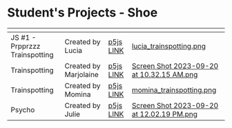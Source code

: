 # Student's Projects - Shoe



<table data-card-size="large" data-view="cards"><thead><tr><th></th><th></th><th></th><th data-hidden data-card-cover data-type="files"></th></tr></thead><tbody><tr><td>JS #1 - Prpprzzz Trainspotting</td><td>Created by Lucia</td><td><a href="https://editor.p5js.org/lmackenzie/sketches/GMACE1lW_">p5js LINK</a></td><td><a href="../.gitbook/assets/lucia_trainspotting.png">lucia_trainspotting.png</a></td></tr><tr><td>Trainspotting</td><td>Created by Marjolaine</td><td><a href="https://editor.p5js.org/Marjolaine77/sketches/rKJYrwUv6E">p5js LINK</a></td><td><a href="../.gitbook/assets/Screen Shot 2023-09-20 at 10.32.15 AM.png">Screen Shot 2023-09-20 at 10.32.15 AM.png</a></td></tr><tr><td>Trainspotting</td><td>Created by Momina</td><td><a href="https://editor.p5js.org/mabid/sketches/RoUZi9dSN">p5js LINK</a></td><td><a href="../.gitbook/assets/momina_trainspotting.png">momina_trainspotting.png</a></td></tr><tr><td>Psycho</td><td>Created by Julie</td><td><a href="https://editor.p5js.org/jchapados/sketches/ISlFBWgii">p5js LINK</a></td><td><a href="../.gitbook/assets/Screen Shot 2023-09-20 at 12.02.19 PM.png">Screen Shot 2023-09-20 at 12.02.19 PM.png</a></td></tr></tbody></table>
